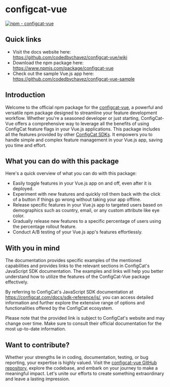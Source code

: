 # configcat-vue

[![npm - configcat-vue](https://img.shields.io/badge/npm-configcat--vue-green?logo=npm&logoColor=white)](https://www.npmjs.com/package/configcat-vue)

## Quick links

- Visit the docs website here: <https://github.com/codedbychavez/configcat-vue/wiki>
- Download the npm package here: <https://www.npmjs.com/package/configcat-vue>
- Check out the sample Vue.js app here: <https://github.com/codedbychavez/configcat-vue-sample>

## Introduction

Welcome to the official npm package for the [configcat-vue](https://www.npmjs.com/package/configcat-vue), a powerful and versatile npm package designed to streamline your feature development workflow. Whether you're a seasoned developer or just starting, ConfigCat-Vue offers a comprehensive way to leverage all the benefits of using ConfigCat feature flags in your Vue.js applications. This package includes all the features provided by other [ConfigCat SDKs](https://configcat.com/docs/sdk-reference/overview/). It empowers you to handle simple and complex feature management in your Vue.js app, saving you time and effort.

## What you can do with this package

Here's a quick overview of what you can do with this package:

- Easily toggle features in your Vue.js app on and off, even after it is deployed.
- Experiment with new features and quickly roll them back with the click of a button if things go wrong without taking your app offline.
- Release specific features in your Vue.js app to targeted users based on demographics such as country, email, or any custom attribute like eye color.
- Gradually release new features to a specific percentage of users using the percentage rollout feature.
- Conduct A/B testing of your Vue.js app's features effortlessly.

## With you in mind

The documentation provides specific examples of the mentioned capabilities and provides links to the relevant sections in ConfigCat's JavaScript SDK documentation. The examples and links will help you better understand how to utilize the features of the ConfigCat-Vue package effectively.

By referring to ConfigCat's JavaScript SDK documentation at <https://configcat.com/docs/sdk-reference/js/>, you can access detailed information and further explore the extensive range of options and functionalities offered by the ConfigCat ecosystem.

Please note that the provided link is subject to ConfigCat's website and may change over time. Make sure to consult their official documentation for the most up-to-date information.

## Want to contribute?

Whether your strengths lie in coding, documentation, testing, or bug reporting, your expertise is highly valued. Visit the [configcat-vue GitHub repository](https://github.com/codedbychavez/configcat-vue), explore the codebase, and embark on your journey to make a meaningful impact. Let's unite our efforts to create something extraordinary and leave a lasting impression.
